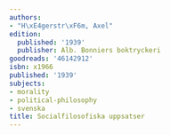 ```yaml
---
authors:
- "H\xE4gerstr\xF6m, Axel"
edition:
  published: '1939'
  publisher: Alb. Bonniers boktryckeri
goodreads: '46142912'
isbn: x1966
published: '1939'
subjects:
- morality
- political-philosophy
- svenska
title: Socialfilosofiska uppsatser
---
```


